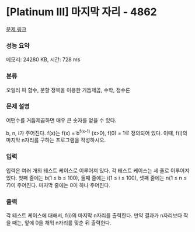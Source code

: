 # [Platinum III] 마지막 자리 - 4862 

[문제 링크](https://www.acmicpc.net/problem/4862) 

### 성능 요약

메모리: 24280 KB, 시간: 728 ms

### 분류

오일러 피 함수, 분할 정복을 이용한 거듭제곱, 수학, 정수론

### 문제 설명

<p>
	어떤수를 거듭제곱하면 매우 큰 숫자를 얻을 수 있다.</p>

<p>
	b, n, i가 주어진다. f(x)는 f(x) = b<sup>f(x-1)</sup> (x>0), f(0) = 1로 정의되어 있다. 이때, f(i)의 마지막 n자리를 구하는 프로그램을 작성하시오.</p>

### 입력 

 <p>
	입력은 여러 개의 테스트 케이스로 이루어져 있다. 각 테스트 케이스는 세 줄로 이루어져 있다. 첫째 줄에는 b(1 ≤ b ≤ 100), 둘째 줄에는 i(1 ≤ i ≤ 100), 셋째 줄에는 n(1 ≤ n ≤ 7)이 주어진다. 마지막 줄에는 0이 하나 주어진다.</p>

### 출력 

 <p>
	각 테스트 케이스에 대해서, f(i)의 마지막 n자리를 출력한다. 만약 결과가 n자리보다 작을 때는, 앞에 0을 채워 n자리를 맞춘 뒤 출력한다.</p>

